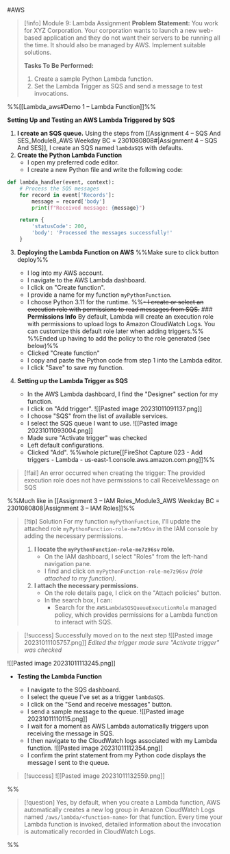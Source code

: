 #AWS

> [!info] Module 9: Lambda Assignment
> **Problem Statement:** 
> You work for XYZ Corporation. Your corporation wants to launch a new web-based application and they do not want their servers to be running all the time. It should also be managed by AWS. Implement suitable solutions. 
> 
> **Tasks To Be Performed:** 
> 1. Create a sample Python Lambda function. 
> 2. Set the Lambda Trigger as SQS and send a message to test invocations. 


%%[[Lambda_aws#Demo 1 – Lambda Function]]%%

**Setting Up and Testing an AWS Lambda Triggered by SQS**
1. **I create an SQS queue.**
   Using the steps from [[Assignment 4 – SQS And SES_Module8_AWS Weekday BC = 2301080808#|Assignment 4 – SQS And SES]], I create an SQS named `lambdaSQS` with defaults.
2. **Create the Python Lambda Function**
    - I open my preferred code editor.
    - I create a new Python file and write the following code:

```python
def lambda_handler(event, context):
    # Process the SQS messages
    for record in event['Records']:
        message = record['body']
        print(f"Received message: {message}")

    return {
        'statusCode': 200,
        'body': 'Processed the messages successfully!'
    }
```


3. **Deploying the Lambda Function on AWS**
   %%Make sure to click button deploy%%
    - I log into my AWS account.
    - I navigate to the AWS Lambda dashboard.
    - I click on "Create function".
    - I provide a name for my function `myPythonFunction`.
    - I choose Python 3.11 for the runtime.
    %%~~- I create or select an execution role with permissions to read messages from SQS.~~ ### **Permissions Info** By default, Lambda will create an execution role with permissions to upload logs to Amazon CloudWatch Logs. You can customize this default role later when adding triggers.%%
    %%Ended up having to add the policy to the role generated (see below)%%
    - Clicked "Create function"
    - I copy and paste the Python code from step 1 into the Lambda editor.
    - I click "Save" to save my function.
      
4. **Setting up the Lambda Trigger as SQS**
    
    - In the AWS Lambda dashboard, I find the "Designer" section for my function.
    - I click on "Add trigger".
      ![[Pasted image 20231011091137.png]]
    - I choose "SQS" from the list of available services.
    - I select the SQS queue I want to use.
      ![[Pasted image 20231011093004.png]]
    - Made sure "Activate trigger" was checked
    - Left default configurations.
    - Clicked "Add".
      %%whole picture[[FireShot Capture 023 - Add triggers - Lambda - us-east-1.console.aws.amazon.com.png]]%%

> [!fail]
> An error occurred when creating the trigger: The provided execution role does not have permissions to call ReceiveMessage on SQS

%%Much like in [[Assignment 3 – IAM Roles_Module3_AWS Weekday BC = 2301080808|Assignment 3 – IAM Roles]]%%

> [!tip] Solution
> For my function `myPythonFunction`, I'll update the attached role `myPythonFunction-role-me7z96sv` in the IAM console by adding the necessary permissions.
> 
> 1. **I locate the `myPythonFunction-role-me7z96sv` role.**
>     - On the IAM dashboard, I select "Roles" from the left-hand navigation pane.
>     - I find and click on `myPythonFunction-role-me7z96sv` *(role attached to my function)*.
> 2. **I attach the necessary permissions.**
>     - On the role details page, I click on the "Attach policies" button.
>     - In the search box, I can:
>         - Search for the `AWSLambdaSQSQueueExecutionRole` managed policy, which provides permissions for a Lambda function to interact with SQS.

> [!success] Successfully moved on to the next step
> ![[Pasted image 20231011105757.png]]
> *Edited the trigger made sure "Activate trigger" was checked*

![[Pasted image 20231011113245.png]]
- **Testing the Lambda Function**
    
    - I navigate to the SQS dashboard.
    - I select the queue I've set as a trigger `lambdaSQS`.
    - I click on the "Send and receive messages" button.
    - I send a sample message to the queue.
      ![[Pasted image 20231011110115.png]]
    - I wait for a moment as AWS Lambda automatically triggers upon receiving the message in SQS.
    - I then navigate to the CloudWatch logs associated with my Lambda function.
      ![[Pasted image 20231011112354.png]]
    - I confirm the print statement from my Python code displays the message I sent to the queue.

> [!success]
> ![[Pasted image 20231011132559.png]]



%%
> [!question] 
> Yes, by default, when you create a Lambda function, AWS automatically creates a new log group in Amazon CloudWatch Logs named `/aws/lambda/<function-name>` for that function. Every time your Lambda function is invoked, detailed information about the invocation is automatically recorded in CloudWatch Logs.

%%